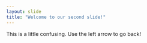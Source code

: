```yaml
---
layout: slide
title: "Welcome to our second slide!"
---
```

This is a little confusing.
Use the left arrow to go back!
